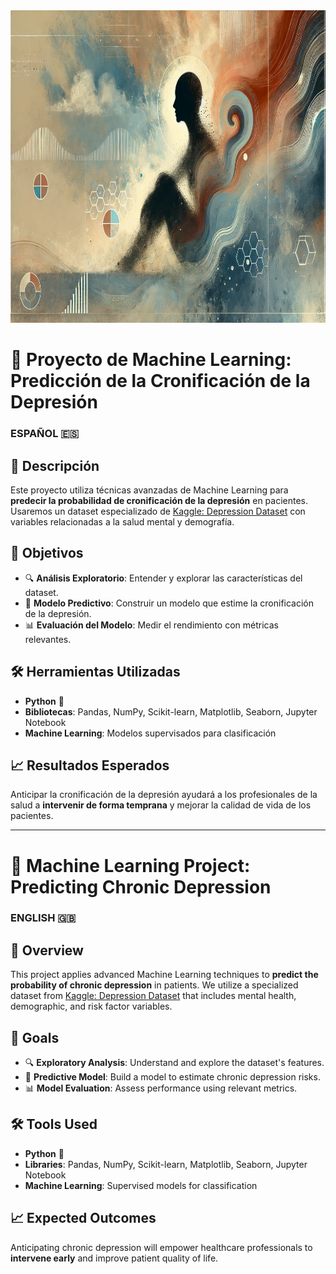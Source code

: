 <img src="images/cabecera.png" alt="cabecera" width="900" height="500">

# 🧠 Proyecto de Machine Learning: Predicción de la Cronificación de la Depresión

### ESPAÑOL 🇪🇸

## 🌟 Descripción
Este proyecto utiliza técnicas avanzadas de Machine Learning para **predecir la probabilidad de cronificación de la depresión** en pacientes. Usaremos un dataset especializado de [Kaggle: Depression Dataset](https://www.kaggle.com/datasets/anthonytherrien/depression-dataset) con variables relacionadas a la salud mental y demografía.

## 🎯 Objetivos
- 🔍 **Análisis Exploratorio**: Entender y explorar las características del dataset.
- 🤖 **Modelo Predictivo**: Construir un modelo que estime la cronificación de la depresión.
- 📊 **Evaluación del Modelo**: Medir el rendimiento con métricas relevantes.

## 🛠️ Herramientas Utilizadas
- **Python** 🐍
- **Bibliotecas**: Pandas, NumPy, Scikit-learn, Matplotlib, Seaborn, Jupyter Notebook
- **Machine Learning**: Modelos supervisados para clasificación

## 📈 Resultados Esperados
Anticipar la cronificación de la depresión ayudará a los profesionales de la salud a **intervenir de forma temprana** y mejorar la calidad de vida de los pacientes.

---

# 🧠 Machine Learning Project: Predicting Chronic Depression

### ENGLISH 🇬🇧

## 🌟 Overview
This project applies advanced Machine Learning techniques to **predict the probability of chronic depression** in patients. We utilize a specialized dataset from [Kaggle: Depression Dataset](https://www.kaggle.com/datasets/anthonytherrien/depression-dataset) that includes mental health, demographic, and risk factor variables.

## 🎯 Goals
- 🔍 **Exploratory Analysis**: Understand and explore the dataset's features.
- 🤖 **Predictive Model**: Build a model to estimate chronic depression risks.
- 📊 **Model Evaluation**: Assess performance using relevant metrics.

## 🛠️ Tools Used
- **Python** 🐍
- **Libraries**: Pandas, NumPy, Scikit-learn, Matplotlib, Seaborn, Jupyter Notebook
- **Machine Learning**: Supervised models for classification

## 📈 Expected Outcomes
Anticipating chronic depression will empower healthcare professionals to **intervene early** and improve patient quality of life.
